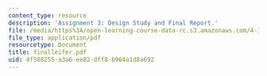 ```yaml
---
content_type: resource
description: 'Assignment 3: Design Study and Final Report.'
file: /media/https%3A/open-learning-course-data-rc.s3.amazonaws.com/4-183-sustainable-design-and-technology-research-workshop-spring-2004/4f508255a3a6ee82dff8b964a1d8a692_finalleifer.pdf
file_type: application/pdf
resourcetype: Document
title: finalleifer.pdf
uid: 4f508255-a3a6-ee82-dff8-b964a1d8a692
---
```

